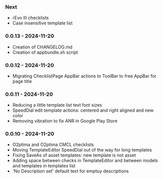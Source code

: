 ### Next
* rEvo III checklists
* Case insensitive template list

### 0.0.13 - 2024-11-20
* Creation of CHANGELOG.md
* Creation of appbundle.sh script

### 0.0.12 - 2024-11-20
* Migrating ChecklistPage AppBar actions to ToolBar to free AppBar for page title

### 0.0.11 - 2024-11-20
* Reducing a little template list text font sizes
* SpeedDial edit template actions: centered and right aligned and new color
* Removing vibration to fix ANR in Google Play Store

### 0.0.10 - 2024-11-20
* O2ptima and O2ptima CMCL checklists
* Moving TemplateEditor SpeedDial out of the way for long templates
* Fixing SaveAs of asset templates: new template is not asset
* Adding space between checks in TemplateEditor and between models and templates in templates list
* 'No Description set' default text for emptuy descriptions
